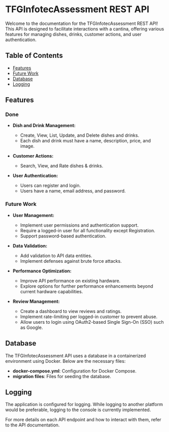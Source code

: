 # TFGInfotecAssessment REST API

Welcome to the documentation for the TFGInfotecAssessment REST API! This API is designed to facilitate interactions with a cantina, offering various features for managing dishes, drinks, customer actions, and user authentication.

## Table of Contents

- [Features](#features)
- [Future Work](#future-work)
- [Database](#database)
- [Logging](#logging)

## Features

### Done

- **Dish and Drink Management:**
  - Create, View, List, Update, and Delete dishes and drinks.
  - Each dish and drink must have a name, description, price, and image.

- **Customer Actions:**
  - Search, View, and Rate dishes & drinks.

- **User Authentication:**
  - Users can register and login.
  - Users have a name, email address, and password.

### Future Work

- **User Management:**
  - Implement user permissions and authentication support.
  - Require a logged-in user for all functionality except Registration.
  - Support password-based authentication.

- **Data Validation:**
  - Add validation to API data entities.
  - Implement defenses against brute force attacks.

- **Performance Optimization:**
  - Improve API performance on existing hardware.
  - Explore options for further performance enhancements beyond current hardware capabilities.

- **Review Management:**
  - Create a dashboard to view reviews and ratings.
  - Implement rate-limiting per logged-in customer to prevent abuse.
  - Allow users to login using OAuth2-based Single Sign-On (SSO) such as Google.

## Database

The TFGInfotecAssessment API uses a database in a containerized environment using Docker. Below are the necessary files:

- **docker-compose.yml**: Configuration for Docker Compose.
- **migration files**: Files for seeding the database.

## Logging

The application is configured for logging. While logging to another platform would be preferable, logging to the console is currently implemented.

For more details on each API endpoint and how to interact with them, refer to the API documentation.